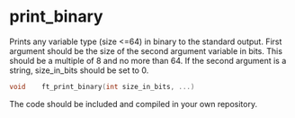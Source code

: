# print_binary
Prints any variable type (size &lt;=64) in binary to the standard output.
First argument should be the size of the second argument variable in bits. This should be a multiple of 8 and no more than 64.
If the second argument is a string, size_in_bits should be set to 0.


```C
void	ft_print_binary(int size_in_bits, ...)
```

The code should be included and compiled in your own repository.
